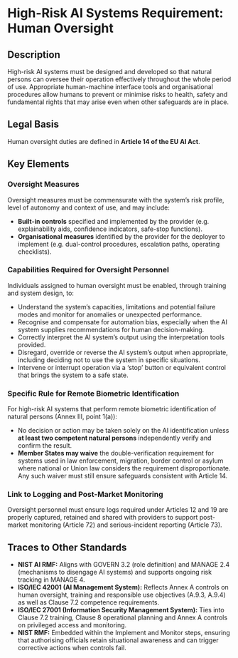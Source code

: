 # High-Risk AI Systems Requirement: Human Oversight

## Description

High-risk AI systems must be designed and developed so that natural persons can oversee their operation effectively throughout the whole period of use. Appropriate human-machine interface tools and organisational procedures allow humans to prevent or minimise risks to health, safety and fundamental rights that may arise even when other safeguards are in place.

## Legal Basis

Human oversight duties are defined in **Article 14 of the EU AI Act**.

## Key Elements

### Oversight Measures

Oversight measures must be commensurate with the system’s risk profile, level of autonomy and context of use, and may include:

* **Built-in controls** specified and implemented by the provider (e.g. explainability aids, confidence indicators, safe-stop functions).
* **Organisational measures** identified by the provider for the deployer to implement (e.g. dual-control procedures, escalation paths, operating checklists).

### Capabilities Required for Oversight Personnel

Individuals assigned to human oversight must be enabled, through training and system design, to:

* Understand the system’s capacities, limitations and potential failure modes and monitor for anomalies or unexpected performance.
* Recognise and compensate for automation bias, especially when the AI system supplies recommendations for human decision-making.
* Correctly interpret the AI system’s output using the interpretation tools provided.
* Disregard, override or reverse the AI system’s output when appropriate, including deciding not to use the system in specific situations.
* Intervene or interrupt operation via a ‘stop’ button or equivalent control that brings the system to a safe state.

### Specific Rule for Remote Biometric Identification

For high-risk AI systems that perform remote biometric identification of natural persons (Annex III, point 1(a)):

* No decision or action may be taken solely on the AI identification unless **at least two competent natural persons** independently verify and confirm the result.
* **Member States may waive** the double-verification requirement for systems used in law enforcement, migration, border control or asylum where national or Union law considers the requirement disproportionate. Any such waiver must still ensure safeguards consistent with Article 14.

### Link to Logging and Post-Market Monitoring

Oversight personnel must ensure logs required under Articles 12 and 19 are properly captured, retained and shared with providers to support post-market monitoring (Article 72) and serious-incident reporting (Article 73).

## Traces to Other Standards

* **NIST AI RMF:** Aligns with GOVERN 3.2 (role definition) and MANAGE 2.4 (mechanisms to disengage AI systems) and supports ongoing risk tracking in MANAGE 4.
* **ISO/IEC 42001 (AI Management System):** Reflects Annex A controls on human oversight, training and responsible use objectives (A.9.3, A.9.4) as well as Clause 7.2 competence requirements.
* **ISO/IEC 27001 (Information Security Management System):** Ties into Clause 7.2 training, Clause 8 operational planning and Annex A controls on privileged access and monitoring.
* **NIST RMF:** Embedded within the Implement and Monitor steps, ensuring that authorising officials retain situational awareness and can trigger corrective actions when controls fail.

